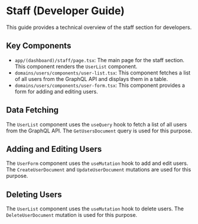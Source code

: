 
# Staff (Developer Guide)

This guide provides a technical overview of the staff section for developers.

## Key Components

*   `app/(dashboard)/staff/page.tsx`: The main page for the staff section. This component renders the `UserList` component.
*   `domains/users/components/user-list.tsx`: This component fetches a list of all users from the GraphQL API and displays them in a table.
*   `domains/users/components/user-form.tsx`: This component provides a form for adding and editing users.

## Data Fetching

The `UserList` component uses the `useQuery` hook to fetch a list of all users from the GraphQL API. The `GetUsersDocument` query is used for this purpose.

## Adding and Editing Users

The `UserForm` component uses the `useMutation` hook to add and edit users. The `CreateUserDocument` and `UpdateUserDocument` mutations are used for this purpose.

## Deleting Users

The `UserList` component uses the `useMutation` hook to delete users. The `DeleteUserDocument` mutation is used for this purpose.
